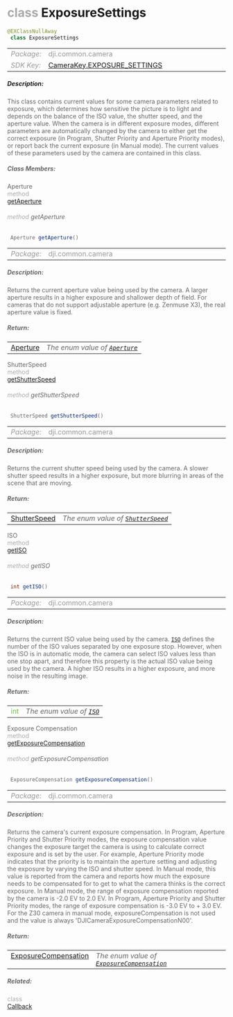 <div class="article"><h1 ><font color="#AAA">class </font>ExposureSettings</h1></div>

~~~java
@EXClassNullAway
 class ExposureSettings 
~~~

<html><table class="table-supportedby"><tr valign="top"><td width=15%><font color="#999"><i>Package:</i></td><td width=85%><font color="#999">dji.common.camera</td></tr><tr valign="top"><td width=15%><font color="#999"><i>SDK Key:</i></td><td width=85%><font color="#999"><a href="/Components/KeyManager/DJICameraKey.html#camerakey_exposure_settings_key">CameraKey.EXPOSURE_SETTINGS</a></td></tr></table></html>



##### Description:



<font color="#666">This class contains current values for some camera parameters related to exposure, which determines how sensitive the picture is to light and depends on the balance of the ISO value, the shutter speed, and the aperture value. When the camera is in different exposure modes, different parameters are automatically changed by the camera to either get the correct exposure (in  Program, Shutter Priority and Aperture Priority modes), or report back the current exposure (in Manual mode). The current values of these parameters used by the camera are contained in this class.



##### Class Members:

<div class="api-row" id="djicamera_djicameraexposureparameters_aperture"><div class="api-col left">Aperture</div><div class="api-col middle" style="color:#AAA">method</div><div class="api-col right"><a class="trigger" href="#djicamera_djicameraexposureparameters_aperture_inline">getAperture</a></div></div><div class="inline-doc" id="djicamera_djicameraexposureparameters_aperture_inline"

><div class="article"><h6 ><font color="#AAA">method </font>getAperture</h6></div>

~~~java
 Aperture getAperture() 
~~~

<html><table class="table-supportedby"><tr valign="top"><td width=15%><font color="#999"><i>Package:</i></td><td width=85%><font color="#999">dji.common.camera</td></tr></table></html>



##### Description:



<font color="#666">Returns the current aperture value being used by the camera. A larger aperture results in a higher exposure and shallower depth of field. For cameras that do not support adjustable aperture (e.g. Zenmuse X3), the real aperture value is fixed.



##### Return:

<html><table class="table-inline-parameters"><tr valign="top"><td><font color="#70BF41"><a href="/Components/Camera/DJICamera_DJICameraSettingsDef.html#djicamera_djicameraaperture">Aperture</a></td><td><font color="#666"><i>The enum value of <code><a href="/Components/Camera/DJICamera_DJICameraSettingsDef.html#djicamera_djicameraaperture">Aperture</a></code></i></td></tr></table></html></div>

<div class="api-row" id="djicamera_djicameraexposureparameters_shutterspeed"><div class="api-col left">ShutterSpeed</div><div class="api-col middle" style="color:#AAA">method</div><div class="api-col right"><a class="trigger" href="#djicamera_djicameraexposureparameters_shutterspeed_inline">getShutterSpeed</a></div></div><div class="inline-doc" id="djicamera_djicameraexposureparameters_shutterspeed_inline"

><div class="article"><h6 ><font color="#AAA">method </font>getShutterSpeed</h6></div>

~~~java
 ShutterSpeed getShutterSpeed() 
~~~

<html><table class="table-supportedby"><tr valign="top"><td width=15%><font color="#999"><i>Package:</i></td><td width=85%><font color="#999">dji.common.camera</td></tr></table></html>



##### Description:



<font color="#666">Returns the current shutter speed being used by the camera. A slower shutter speed results in a higher exposure, but more blurring in areas of the scene that are moving.



##### Return:

<html><table class="table-inline-parameters"><tr valign="top"><td><font color="#70BF41"><a href="/Components/Camera/DJICamera_DJICameraSettingsDef.html#djicamera_djicamerashutterspeed">ShutterSpeed</a></td><td><font color="#666"><i>The enum value of <code><a href="/Components/Camera/DJICamera_DJICameraSettingsDef.html#djicamera_djicamerashutterspeed">ShutterSpeed</a></code></i></td></tr></table></html></div>

<div class="api-row" id="djicamera_djicameraexposureparameters_iso"><div class="api-col left">ISO</div><div class="api-col middle" style="color:#AAA">method</div><div class="api-col right"><a class="trigger" href="#djicamera_djicameraexposureparameters_iso_inline">getISO</a></div></div><div class="inline-doc" id="djicamera_djicameraexposureparameters_iso_inline"

><div class="article"><h6 ><font color="#AAA">method </font>getISO</h6></div>

~~~java
 int getISO() 
~~~

<html><table class="table-supportedby"><tr valign="top"><td width=15%><font color="#999"><i>Package:</i></td><td width=85%><font color="#999">dji.common.camera</td></tr></table></html>



##### Description:



<font color="#666">Returns the current ISO value being used by the camera. <code><a href="/Components/Camera/DJICamera_DJICameraSettingsDef.html#djicamera_djicameraiso">ISO</a></code> defines the number of the ISO values separated by one exposure stop. However, when the ISO is in automatic mode, the camera can select ISO values less than one stop apart, and therefore this property is the actual ISO value being used by the camera. A higher ISO results in a higher exposure, and more noise in the resulting image.



##### Return:

<html><table class="table-inline-parameters"><tr valign="top"><td><font color="#70BF41">int</td><td><font color="#666"><i>The enum value of <code><a href="/Components/Camera/DJICamera_DJICameraSettingsDef.html#djicamera_djicameraiso">ISO</a></code></i></td></tr></table></html></div>

<div class="api-row" id="djicamera_djicameraexposureparameters_exposurecompensation"><div class="api-col left">Exposure Compensation</div><div class="api-col middle" style="color:#AAA">method</div><div class="api-col right"><a class="trigger" href="#djicamera_djicameraexposureparameters_exposurecompensation_inline">getExposureCompensation</a></div></div><div class="inline-doc" id="djicamera_djicameraexposureparameters_exposurecompensation_inline"

><div class="article"><h6 ><font color="#AAA">method </font>getExposureCompensation</h6></div>

~~~java
 ExposureCompensation getExposureCompensation() 
~~~

<html><table class="table-supportedby"><tr valign="top"><td width=15%><font color="#999"><i>Package:</i></td><td width=85%><font color="#999">dji.common.camera</td></tr></table></html>



##### Description:



<font color="#666">Returns the camera's current exposure compensation. In Program, Aperture Priority and Shutter Priority modes, the exposure compensation value changes the exposure target the camera is using to calculate correct exposure and is set by the user. For example, Aperture Priority mode indicates that the priority is to maintain the aperture setting and adjusting the exposure by varying the ISO and shutter speed. In Manual mode, this value is reported from the camera and reports how much the  exposure needs to be compensated for to get to what the camera thinks is the correct exposure. In Manual mode, the range of exposure compensation reported by the camera is -2.0 EV to 2.0 EV. In Program, Aperture Priority and Shutter Priority modes, the range of exposure compensation is -3.0 EV to + 3.0 EV. For the Z30 camera in manual mode, exposureCompensation is not used and the value is always 'DJICameraExposureCompensationN00'.



##### Return:

<html><table class="table-inline-parameters"><tr valign="top"><td><font color="#70BF41"><a href="/Components/Camera/DJICamera_DJICameraSettingsDef.html#djicamera_djicameraexposurecompensation">ExposureCompensation</a></td><td><font color="#666"><i>The enum value of <code><a href="/Components/Camera/DJICamera_DJICameraSettingsDef.html#djicamera_djicameraexposurecompensation">ExposureCompensation</a></code></i></td></tr></table></html></div>



##### Related:

<div class="api-row" id="djicamera_cameraupdatedcurrentexposurevaluescallbackinterface"><div class="api-col left"></div><div class="api-col middle" style="color:#AAA">class</div><div class="api-col right"><a href="/Components/Camera/DJICamera_CameraUpdatedCurrentExposureValuesCallbackInterface.html">Callback</a></div></div>
